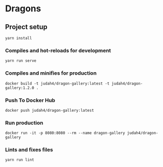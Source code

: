 # Dragons

## Project setup
```
yarn install
```

### Compiles and hot-reloads for development
```
yarn run serve
```

### Compiles and minifies for production
```
docker build -t judah4/dragon-gallery:latest -t judah4/dragon-gallery:1.2.0 .
```

### Push To Docker Hub
```
docker push judah4/dragon-gallery:latest
```

### Run production
```
docker run -it -p 8080:8080 --rm --name dragon-gallery judah4/dragon-gallery
```

### Lints and fixes files
```
yarn run lint
```
